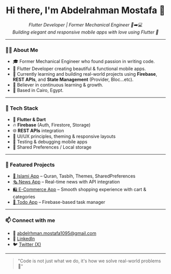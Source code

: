 <h1 align="center">Hi there, I'm Abdelrahman Mostafa 👋</h1>

<p align="center">
  <em>Flutter Developer | Former Mechanical Engineer 🔧➡️💻</em><br>
  <em>Building elegant and responsive mobile apps with love using Flutter 💙</em>
</p>

---

### 👨‍💻 About Me

- 🎓 Former Mechanical Engineer who found passion in writing code.
- 💼 Flutter Developer creating beautiful & functional mobile apps.
- 🌱 Currently learning and building real-world projects using **Firebase**, **REST APIs**, and **State Management** (Provider, Bloc...etc).
- 🧠 Believer in continuous learning & growth.
- 📍 Based in Cairo, Egypt.

---

### 🔨 Tech Stack

- 💙 **Flutter & Dart**
- 🔥 **Firebase** (Auth, Firestore, Storage)
- 🌐 **REST APIs** integration
- 🎨 UI/UX principles, theming & responsive layouts
- 🧪 Testing & debugging mobile apps
- 💾 Shared Preferences / Local storage

---

### 📱 Featured Projects

- [📲 Islami App](https://github.com/abdelrhman-mostafa95/Islami_app) – Quran, Tasbih, Themes, SharedPreferences
- [🗞 News App](https://github.com/abdelrhman-mostafa95/news_app) – Real-time news with API integration
- [🛍 E-Commerce App](https://github.com/abdelrhman-mostafa95/e-commerce) – Smooth shopping experience with cart & categories
- [📝 Todo App](https://github.com/abdelrhman-mostafa95/ToDo) – Firebase-based task manager

---

### 📫 Connect with me

- 📧 abdelrhman.mostafa1095@gmail.com  
- 💼 [LinkedIn](https://www.linkedin.com/in/abdel-rahman-mostafa-saad-21947a1a4/)  
- 🐦 [Twitter (X)](https://twitter.com/Abdelrahman1095)

---

> "Code is not just what we do, it's how we solve real-world problems 🚀"

